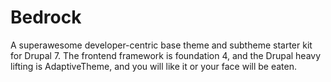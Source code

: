 Bedrock
=======
A superawesome developer-centric base theme and subtheme starter kit for Drupal 7. The frontend framework is foundation 4, and the Drupal heavy lifting is AdaptiveTheme, and you will like it or your face will be eaten.
